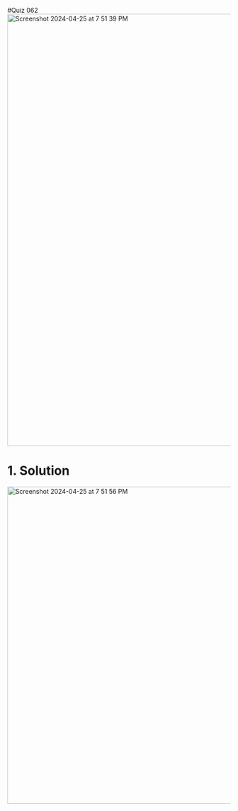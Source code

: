 #Quiz 062
<img width="974" alt="Screenshot 2024-04-25 at 7 51 39 PM" src="https://github.com/K-Schriber/Unit-4-Comp-Sci/assets/142757998/a176029c-9115-41f0-8986-e2b308a75a5a">

# 1. Solution
<img width="715" alt="Screenshot 2024-04-25 at 7 51 56 PM" src="https://github.com/K-Schriber/Unit-4-Comp-Sci/assets/142757998/c5e0309a-4d9f-4d93-8dd3-8a1521db7af5">
